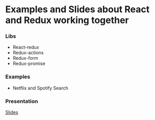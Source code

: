 # Examples and Slides about React and Redux working together

### Libs

* React-redux
* Redux-actions
* Redux-form
* Redux-promise

### Examples

* Netflix and Spotify Search

### Presentation
[Slides](https://docs.google.com/presentation/d/1z0qeJv0QcAc_Dp9kuv0miEnKdy22boRp8JuHLmPJ_3c/edit?usp=sharing)
